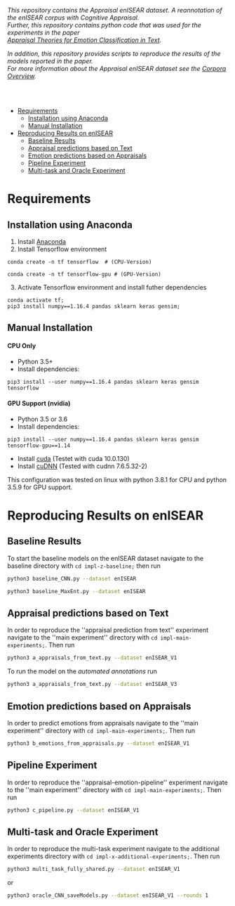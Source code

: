 *This repository contains the Appraisal enISEAR dataset. A reannotation of the enISEAR corpus with Cognitive Appraisal.*  
*Further, this repository contains python code that was used for the experiments in the paper*  
*[Appraisal Theories for Emotion Classification in Text](https://arxiv.org/abs/2003.14155).*  

*In addition, this repository provides scripts to reproduce the results of the models reported in the paper.*  
*For more information about the Appraisal enISEAR dataset see the [Corpora Overview](corpora).*

<br>
<br>

- [Requirements](#requirements)
  * [Installation using Anaconda](#installation-using-anaconda)
  * [Manual Installation](#manual-installation)
- [Reproducing Results on enISEAR](#reproducing-results-on-enisear)
  * [Baseline Results](#baseline-results)
  * [Appraisal predictions based on Text](#appraisal-predictions-based-on-text)
  * [Emotion predictions based on Appraisals](#emotion-predictions-based-on-appraisals)
  * [Pipeline Experiment](#pipeline-experiment)
  * [Multi-task and Oracle Experiment](#multi-task-and-oracle-experiment)

# Requirements

## Installation using Anaconda
1. Install [Anaconda](https://docs.anaconda.com/anaconda/install/)
2. Install Tensorflow environment

  ```
  conda create -n tf tensorflow  # (CPU-Version)
  ```

  ```
  conda create -n tf tensorflow-gpu # (GPU-Version)
  ```

3. Activate Tensorflow environment and install futher dependencies

  ```
  conda activate tf;
  pip3 install numpy==1.16.4 pandas sklearn keras gensim;
  ```

## Manual Installation

#### CPU Only
* Python 3.5+
* Install dependencies:
```
pip3 install --user numpy==1.16.4 pandas sklearn keras gensim tensorflow
```

#### GPU Support (nvidia)
* Python 3.5 or 3.6
* Install dependencies:
```
pip3 install --user numpy==1.16.4 pandas sklearn keras gensim tensorflow-gpu==1.14
```

* Install [cuda](https://developer.nvidia.com/cuda-downloads 'https://developer.nvidia.com/cuda-downloads') (Testet with cuda 10.0.130)
* Install [cuDNN](https://developer.nvidia.com/cudnn 'https://developer.nvidia.com/cudnn') (Tested with cudnn 7.6.5.32-2)

This configuration was tested on linux with python 3.8.1 for CPU and python 3.5.9 for GPU support.


# Reproducing Results on enISEAR

## Baseline Results
To start the baseline models on the enISEAR dataset navigate to the baseline directory with `cd impl-z-baseline;` then run
```bash
python3 baseline_CNN.py --dataset enISEAR
```
```bash
python3 baseline_MaxEnt.py --dataset enISEAR
```

## Appraisal predictions based on Text
In order to reproduce the ''appraisal prediction from text'' experiment navigate to the ''main experiment'' directory with `cd impl-main-experiments;`. Then run
```bash
python3 a_appraisals_from_text.py --dataset enISEAR_V1
```

To run the model on the *automated annotations* run
```bash
python3 a_appraisals_from_text.py --dataset enISEAR_V3
```

## Emotion predictions based on Appraisals
In order to predict emotions from appraisals navigate to the ''main experiment'' directory with `cd impl-main-experiments;`. Then run
```bash
python3 b_emotions_from_appraisals.py --dataset enISEAR_V1
```

## Pipeline Experiment
In order to reproduce the ''appraisal-emotion-pipeline'' experiment navigate to the ''main experiment'' directory with `cd impl-main-experiments;`. Then run
```bash
python3 c_pipeline.py --dataset enISEAR_V1
```

## Multi-task and Oracle Experiment
In order to reproduce the multi-task experiment navigate to the additional experiments directory with `cd impl-x-additional-experiments;`. Then run
```bash
python3 multi_task_fully_shared.py --dataset enISEAR_V1
```
or
```bash
python3 oracle_CNN_saveModels.py --dataset enISEAR_V1 --rounds 1
```
